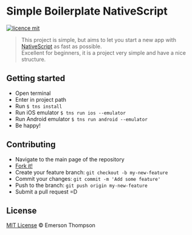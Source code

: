 # Simple Boilerplate NativeScript
[![licence mit](https://img.shields.io/badge/licence-MIT-blue.svg)](http://thompsonemerson.mit-license.org/)
> This project is simple, but aims to let you start a new app with [NativeScript](https://www.nativescript.org/) as fast as possible.<br>
Excellent for beginners, it is a project very simple and have a nice structure.


## Getting started
- Open terminal
- Enter in project path
- Run `$ tns install`
- Run iOS emulator `$ tns run ios --emulator`
- Run Android emulator `$ tns run android --emulator`
- Be happy!


## Contributing
- Navigate to the main page of the repository
- [Fork it!](https://github.com/thompsonemerson/Boilerplate-NativeScript#fork-destination-box)
- Create your feature branch: `git checkout -b my-new-feature`
- Commit your changes: `git commit -m 'Add some feature'`
- Push to the branch: `git push origin my-new-feature`
- Submit a pull request =D


## License

[MIT License](http://thompsonemerson.mit-license.org/) © Emerson Thompson
